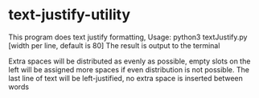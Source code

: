 # text-justify-utility
This program does text justify formatting,
Usage: python3 textJustify.py <text file name> [width per line, default is 80]
The result is output to the terminal

Extra spaces will be distributed as evenly as possible, empty slots on the left will be assigned more spaces if even distribution is not possible. The last line of text will be left-justified, no extra space is inserted between words
